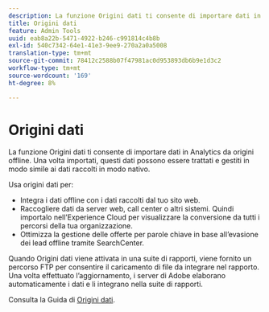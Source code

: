 ```yaml
---
description: La funzione Origini dati ti consente di importare dati in Analytics da origini offline. Una volta importati, questi dati possono essere trattati e gestiti in modo simile ai dati raccolti in modo nativo.
title: Origini dati
feature: Admin Tools
uuid: eab8a22b-5471-4922-b246-c991814c4b8b
exl-id: 540c7342-64e1-41e3-9ee9-270a2a0a5008
translation-type: tm+mt
source-git-commit: 78412c2588b07f47981ac0d953893db6b9e1d3c2
workflow-type: tm+mt
source-wordcount: '169'
ht-degree: 8%

---
```


# Origini dati

La funzione Origini dati ti consente di importare dati in Analytics da origini offline. Una volta importati, questi dati possono essere trattati e gestiti in modo simile ai dati raccolti in modo nativo.

Usa origini dati per:

* Integra i dati offline con i dati raccolti dal tuo sito web.
* Raccogliere dati da server web, call center o altri sistemi. Quindi importalo nell’Experience Cloud per visualizzare la conversione da tutti i percorsi della tua organizzazione.
* Ottimizza la gestione delle offerte per parole chiave in base all’evasione dei lead offline tramite SearchCenter.

Quando Origini dati viene attivata in una suite di rapporti, viene fornito un percorso FTP per consentire il caricamento di file da integrare nel rapporto. Una volta effettuato l’aggiornamento, i server di Adobe elaborano automaticamente i dati e li integrano nella suite di rapporti.

Consulta la Guida di [Origini dati](https://docs.adobe.com/content/help/it-IT/analytics/import/data-sources/datasrc-home.html).
